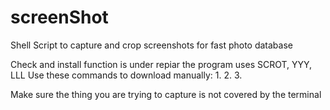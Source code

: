 # screenShot
Shell Script to capture and crop screenshots for fast photo database

Check and install function is under repiar
the program uses SCROT, YYY, LLL 
Use these commands to download manually:
1.
2.
3. 

Make sure the thing you are trying to capture is not covered by the terminal
